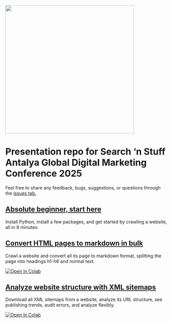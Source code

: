 
<img src="https://searchnstuff.co.uk/wp-content/uploads/2024/11/search-n-stuff-logo.png" width=400>

# Presentation repo for Search ‘n Stuff Antalya Global Digital Marketing Conference 2025



Feel free to share any feedback, bugs, suggestions, or questions through the [issues tab.](https://github.com/eliasdabbas/searchnstuff/issues)




## [Absolute beginner, start here](https://www.youtube.com/watch?v=QKLDaDYOLv8)

Install Python, install a few packages, and get started by crawling a website, all in 8 minutes:



## [Convert HTML pages to markdown in bulk](html_to_markdown.ipynb)

Crawl a website and convert all its page to markdown format, splitting the page into headings h1-h6 and normal text.


[![Open In Colab](https://colab.research.google.com/assets/colab-badge.svg)](https://colab.research.google.com/github/eliasdabbas/searchnstuff/blob/main/html_to_markdown.ipynb)





## [Analyze website structure with XML sitemaps](xml_sitemaps.ipynb)

Download all XML sitemaps from a website, analyze its URL structure, see publishing trends, audit errors, and analyze flexibly.

[![Open In Colab](https://colab.research.google.com/assets/colab-badge.svg)](https://colab.research.google.com/github/eliasdabbas/searchnstuff/blob/main/xml_sitemaps.ipynb)

